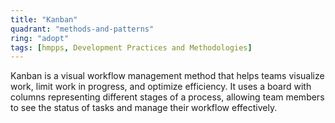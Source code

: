 ```yaml
---
title: "Kanban"
quadrant: "methods-and-patterns"
ring: "adopt"
tags: [hmpps, Development Practices and Methodologies]
---
```


Kanban is a visual workflow management method that helps teams visualize work, limit work in progress, and optimize efficiency. It uses a board with columns representing different stages of a process, allowing team members to see the status of tasks and manage their workflow effectively.
